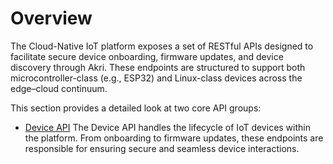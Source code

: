 # Overview

The Cloud-Native IoT platform exposes a set of RESTful APIs designed to facilitate secure device onboarding, firmware updates, and device discovery through Akri. These endpoints are structured to support both microcontroller-class (e.g., ESP32) and Linux-class devices across the edge–cloud continuum.

This section provides a detailed look at two core API groups:

- [Device API](openapi-spec.md)
  The Device API handles the lifecycle of IoT devices within the platform. From onboarding to firmware updates, these endpoints are responsible for ensuring secure and seamless device interactions.
